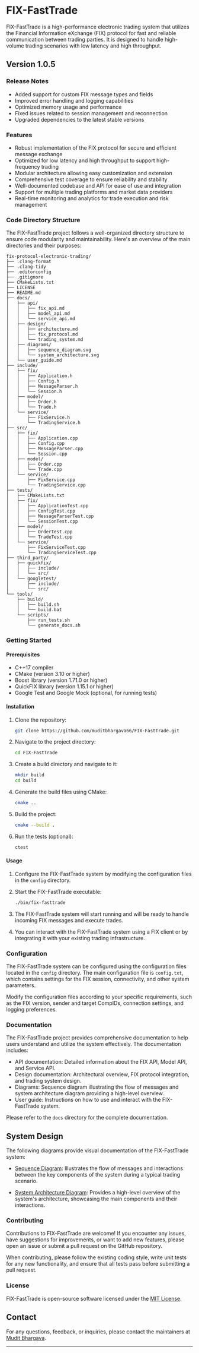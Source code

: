 # FIX-FastTrade

FIX-FastTrade is a high-performance electronic trading system that utilizes the Financial Information eXchange (FIX) protocol for fast and reliable communication between trading parties. It is designed to handle high-volume trading scenarios with low latency and high throughput.

## Version 1.0.5

### Release Notes

- Added support for custom FIX message types and fields
- Improved error handling and logging capabilities
- Optimized memory usage and performance
- Fixed issues related to session management and reconnection
- Upgraded dependencies to the latest stable versions

### Features

- Robust implementation of the FIX protocol for secure and efficient message exchange
- Optimized for low latency and high throughput to support high-frequency trading
- Modular architecture allowing easy customization and extension
- Comprehensive test coverage to ensure reliability and stability
- Well-documented codebase and API for ease of use and integration
- Support for multiple trading platforms and market data providers
- Real-time monitoring and analytics for trade execution and risk management

### Code Directory Structure

The FIX-FastTrade project follows a well-organized directory structure to ensure code modularity and maintainability. Here's an overview of the main directories and their purposes:

```
fix-protocol-electronic-trading/
├── .clang-format
├── .clang-tidy
├── .editorconfig
├── .gitignore
├── CMakeLists.txt
├── LICENSE
├── README.md
├── docs/
│   ├── api/
│   │   ├── fix_api.md
│   │   ├── model_api.md
│   │   └── service_api.md
│   ├── design/
│   │   ├── architecture.md
│   │   ├── fix_protocol.md
│   │   └── trading_system.md
│   ├── diagrams/
│   │   ├── sequence_diagram.svg
│   │   └── system_architecture.svg
│   └── user_guide.md
├── include/
│   ├── fix/
│   │   ├── Application.h
│   │   ├── Config.h
│   │   ├── MessageParser.h
│   │   └── Session.h
│   ├── model/
│   │   ├── Order.h
│   │   └── Trade.h
│   └── service/
│       ├── FixService.h
│       └── TradingService.h
├── src/
│   ├── fix/
│   │   ├── Application.cpp
│   │   ├── Config.cpp
│   │   ├── MessageParser.cpp
│   │   └── Session.cpp
│   ├── model/
│   │   ├── Order.cpp
│   │   └── Trade.cpp
│   └── service/
│       ├── FixService.cpp
│       └── TradingService.cpp
├── tests/
│   ├── CMakeLists.txt
│   ├── fix/
│   │   ├── ApplicationTest.cpp
│   │   ├── ConfigTest.cpp
│   │   ├── MessageParserTest.cpp
│   │   └── SessionTest.cpp
│   ├── model/
│   │   ├── OrderTest.cpp
│   │   └── TradeTest.cpp
│   └── service/
│       ├── FixServiceTest.cpp
│       └── TradingServiceTest.cpp
├── third_party/
│   ├── quickfix/
│   │   ├── include/
│   │   └── src/
│   └── googletest/
│       ├── include/
│       └── src/
└── tools/
    ├── build/
    │   ├── build.sh
    │   └── build.bat
    └── scripts/
        ├── run_tests.sh
        └── generate_docs.sh
```

### Getting Started

#### Prerequisites

- C++17 compiler
- CMake (version 3.10 or higher)
- Boost library (version 1.71.0 or higher)
- QuickFIX library (version 1.15.1 or higher)
- Google Test and Google Mock (optional, for running tests)

#### Installation

1. Clone the repository:
   ```bash
   git clone https://github.com/muditbhargava66/FIX-FastTrade.git
   ```

2. Navigate to the project directory:
   ```bash
   cd FIX-FastTrade
   ```

3. Create a build directory and navigate to it:
   ```bash
   mkdir build
   cd build
   ```

4. Generate the build files using CMake:
   ```bash
   cmake ..
   ```

5. Build the project:
   ```bash
   cmake --build .
   ```

6. Run the tests (optional):
   ```bash
   ctest
   ```

#### Usage

1. Configure the FIX-FastTrade system by modifying the configuration files in the `config` directory.

2. Start the FIX-FastTrade executable:
   ```bash
   ./bin/fix-fasttrade
   ```

3. The FIX-FastTrade system will start running and will be ready to handle incoming FIX messages and execute trades.

4. You can interact with the FIX-FastTrade system using a FIX client or by integrating it with your existing trading infrastructure.

### Configuration

The FIX-FastTrade system can be configured using the configuration files located in the `config` directory. The main configuration file is `config.txt`, which contains settings for the FIX session, connectivity, and other system parameters.

Modify the configuration files according to your specific requirements, such as the FIX version, sender and target CompIDs, connection settings, and logging preferences.

### Documentation

The FIX-FastTrade project provides comprehensive documentation to help users understand and utilize the system effectively. The documentation includes:

- API documentation: Detailed information about the FIX API, Model API, and Service API.
- Design documentation: Architectural overview, FIX protocol integration, and trading system design.
- Diagrams: Sequence diagram illustrating the flow of messages and system architecture diagram providing a high-level overview.
- User guide: Instructions on how to use and interact with the FIX-FastTrade system.

Please refer to the `docs` directory for the complete documentation.

## System Design

The following diagrams provide visual documentation of the FIX-FastTrade system:

- [Sequence Diagram](docs/diagrams/sequence_diagram.png): Illustrates the flow of messages and interactions between the key components of the system during a typical trading scenario.

- [System Architecture Diagram](docs/diagrams/system_architecture.png): Provides a high-level overview of the system's architecture, showcasing the main components and their interactions.

### Contributing

Contributions to FIX-FastTrade are welcome! If you encounter any issues, have suggestions for improvements, or want to add new features, please open an issue or submit a pull request on the GitHub repository.

When contributing, please follow the existing coding style, write unit tests for any new functionality, and ensure that all tests pass before submitting a pull request.

### License

FIX-FastTrade is open-source software licensed under the [MIT License](LICENSE).

## Contact

For any questions, feedback, or inquiries, please contact the maintainers at [Mudit Bhargava](https://github.com/muditbhargava66).

---